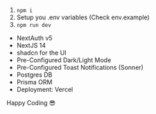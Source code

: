 1. `npm i`
2. Setup you .env variables (Check env.example)
3. `npm run dev`

- NextAuth v5
- NextJS 14
- shadcn for the UI
- Pre-Configured Dark/Light Mode
- Pre-Configured Toast Notifications (Sonner)
- Postgres DB
- Prisma ORM
- Deployment: Vercel

Happy Coding 😎
